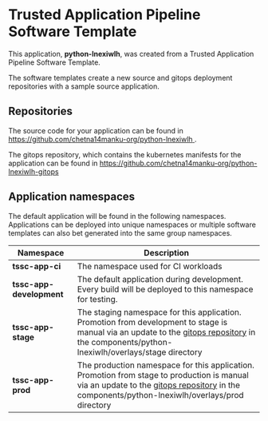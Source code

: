 # Trusted Application Pipeline Software Template

This application, **python-lnexiwlh**, was created from a Trusted Application Pipeline Software Template.

The software templates create a new source and gitops deployment repositories with a sample source application. 

## Repositories

The source code for your application can be found in [https://github.com/chetna14manku-org/python-lnexiwlh ](https://github.com/chetna14manku-org/python-lnexiwlh ).
 
The gitops repository, which contains the kubernetes manifests for the application can be found in 
[https://github.com/chetna14manku-org/python-lnexiwlh-gitops ](https://github.com/chetna14manku-org/python-lnexiwlh-gitops ) 

## Application namespaces 

The default application will be found in the following namespaces. Applications can be deployed into unique namespaces or multiple software templates can also bet generated into the same group namespaces.  

|  Namespace   |  Description   |  
| -------- | -------- |
| **tssc-app-ci** | The namespace used for CI workloads |
| **tssc-app-development** | The default application during development. Every build will be deployed to this namespace for testing. |
| **tssc-app-stage** | The staging namespace for this application. Promotion from development to stage is manual via an update to the [gitops repository](https://github.com/chetna14manku-org/python-lnexiwlh-gitops ) in the components/python-lnexiwlh/overlays/stage directory |
| **tssc-app-prod** | The production namespace for this application. Promotion from stage to production is manual via an update to the [gitops repository](https://github.com/chetna14manku-org/python-lnexiwlh-gitops ) in the components/python-lnexiwlh/overlays/prod directory |